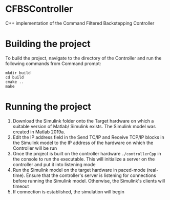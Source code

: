 # CFBSController
C++ implementation of the Command Filtered Backstepping Controller

# Building the project
To build the project, navigate to the directory of the Controller and run the following commands from Command prompt:

`mkdir build`\
`cd build` \
`cmake ..`\
`make`

# Running the project
1. Download the Simulink folder onto the Target hardware on which a suitable version of Matlab/ Simulink exists. The Simulink model was created in Matlab 2019a. 
2. Edit the IP address field in the Send TC/IP and Receive TCP/IP blocks in the Simulink model to the IP address of the hardware on which the Controller will be run
3. Once the project is built on the controller hardware `./controllerCpp` in the console to run the executable. This will initialize a server on the controller and put it into      listening mode
4. Run the Simulink model on the target hardware in paced-mode (real-time). Ensure that the controller's server is listening for connections before running the Simulink model. Otherwise, the Simulink's clients will timeout 
5. If connection is established, the simulation will begin
